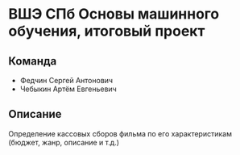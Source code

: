 # ВШЭ СПб Основы машинного обучения, итоговый проект 

## Команда
- Федчин Сергей Антонович
- Чебыкин Артём Евгеньевич

## Описание

Определение кассовых сборов фильма по его характеристикам (бюджет, жанр, описание и т.д.)